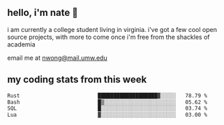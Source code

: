 ## hello, i'm nate 👋
i am currently a college student living in virginia. i've got a few cool open source projects, with more to come once i'm free from the shackles of academia 
 
email me at nwong@mail.umw.edu

## my coding stats from this week
<!--START_SECTION:waka-->

```txt
Rust                         ███████████████████▓░░░░░   78.79 %
Bash                         █▒░░░░░░░░░░░░░░░░░░░░░░░   05.62 %
SQL                          █░░░░░░░░░░░░░░░░░░░░░░░░   03.74 %
Lua                          ▓░░░░░░░░░░░░░░░░░░░░░░░░   03.00 %
```

<!--END_SECTION:waka-->
